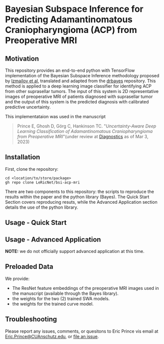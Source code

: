 # Bayesian Subspace Inference for Predicting Adamantinomatous Craniopharyngioma (ACP) from Preoperative MRI

## Motivation

This repository provides an end-to-end python with TensorFlow implementation of the Bayesian Subspace Inference methodology proposed by [Izmailov et al](https://arxiv.org/abs/1907.07504), translated and adapted from the [drbayes](https://github.com/wjmaddox/drbayes) repository. This method is applied to a deep learning image classifier for identifying ACP from other suprasellar tumors. The input of this system is 2D representative images of preoperative MRI of patients diagnosed with suprasellar tumor and the output of this system is the predicted diagnosis with calibrated predictive uncertainty.

This implementataion was used in the manuscript

> Prince E, Ghosh D, Görg C, Hankinson TC. "*Uncertainty-Aware Deep Learning Classification of Adamantinomatous Craniopharyngioma from Preoperative MRI*"(under review at [Diagnostics](https://www.mdpi.com/journal/diagnostics/special_issues/3USI9QQ3UD) as of Mar 3, 2023)

## Installation

First, clone the repository:

```
cd <location/to/store/package>
gh repo clone LeRicNet/bsi-acp-mri
```

There are two components to this repository: the scripts to reproduce the results within the paper and the python library (Bayes). The Quick Start Section covers reproducing resuts, while the Advanced Application section details the use of the python library.

## Usage - Quick Start


## Usage - Advanced Application

**NOTE:** we do not officially support advanced application at this time.

## Preloaded Data

We provide:
- The ResNet feature embeddings of the preoperative MRI images used in the manuscript (available through the Bayes library).
- the weights for the two (2) trained SWA models.
- the weights for the trained curve model.

## Troubleshooting
Please report any issues, comments, or quesitons to Eric Prince vis email at Eric.Prince@CUAnschutz.edu, or [file an issue](https://github.com/lericnet/issues).
